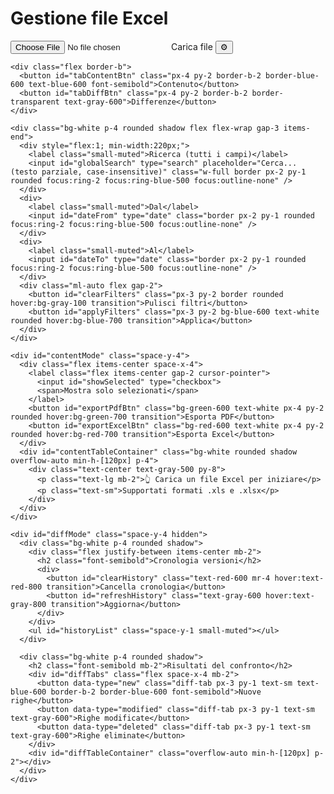 <!DOCTYPE html>
<html lang="it">
<head>
  <meta charset="utf-8" />
  <title>Excel Importer & Differenze</title>
  <meta name="viewport" content="width=device-width,initial-scale=1" />
  <script src="https://cdn.tailwindcss.com"></script>
  <script src="https://cdnjs.cloudflare.com/ajax/libs/xlsx/0.18.5/xlsx.full.min.js"></script>
  <script src="https://cdnjs.cloudflare.com/ajax/libs/html2pdf.js/0.10.1/html2pdf.bundle.min.js"></script>
  <style>
    body { min-height: 100vh; }
    .diff-modified-old { text-decoration: line-through; color:#b91c1c; margin-right:6px; display:inline-block; }
    .diff-modified-new { color:#047857; font-weight:600; display:inline-block; }
    .days-green { color:#047857; font-weight:600; }
    .days-yellow { color:#b45309; font-weight:600; }
    .days-red { color:#b91c1c; font-weight:600; }
    table th.sticky, table td.sticky { position: sticky; left: 0; z-index: 10; background: white; }
    .border { border: 1px solid #e5e7eb; }
    .small-muted { color: #6b7280; font-size: 0.9rem; }
    .modal-backdrop { 
      position: fixed; inset: 0; background: rgba(0,0,0,0.4); 
      display: none; align-items: center; justify-content: center; z-index: 60; 
    }
    .modal { 
      background: white; border-radius: 8px; width: 520px; 
      max-width: calc(100% - 32px); box-shadow: 0 6px 18px rgba(0,0,0,0.2); padding: 18px; 
    }
    .modal h3 { font-weight: 700; margin-bottom: 12px; }
    .modal label { display: block; margin-bottom: 6px; font-size: 0.95rem; }
    .modal .row { display:flex; gap:12px; align-items:center; margin-bottom:10px; }
    .modal .tiny { font-size:0.85rem; color:#6b7280; }
    
    /* Loading spinner */
    .spinner {
      border: 3px solid #f3f4f6;
      border-top: 3px solid #2563eb;
      border-radius: 50%;
      width: 40px;
      height: 40px;
      animation: spin 1s linear infinite;
      margin: 20px auto;
    }
    @keyframes spin {
      0% { transform: rotate(0deg); }
      100% { transform: rotate(360deg); }
    }
  </style>
</head>
<body class="bg-gray-50 text-gray-900">
  <div class="max-w-7xl mx-auto p-6 space-y-6">
    <div class="flex justify-between items-center">
      <h1 class="text-xl font-bold">Gestione file Excel</h1>
      <div class="space-x-2">
        <label class="bg-blue-600 text-white px-4 py-2 rounded cursor-pointer hover:bg-blue-700 transition">
          <input id="fileInput" type="file" accept=".xls,.xlsx" class="hidden" />
          Carica file
        </label>
        <button id="settingsBtn" class="bg-gray-600 text-white px-3 py-2 rounded hover:bg-gray-700 transition">⚙️</button>
      </div>
    </div>

    <div class="flex border-b">
      <button id="tabContentBtn" class="px-4 py-2 border-b-2 border-blue-600 text-blue-600 font-semibold">Contenuto</button>
      <button id="tabDiffBtn" class="px-4 py-2 border-b-2 border-transparent text-gray-600">Differenze</button>
    </div>

    <div class="bg-white p-4 rounded shadow flex flex-wrap gap-3 items-end">
      <div style="flex:1; min-width:220px;">
        <label class="small-muted">Ricerca (tutti i campi)</label>
        <input id="globalSearch" type="search" placeholder="Cerca... (testo parziale, case-insensitive)" class="w-full border px-2 py-1 rounded focus:ring-2 focus:ring-blue-500 focus:outline-none" />
      </div>
      <div>
        <label class="small-muted">Dal</label>
        <input id="dateFrom" type="date" class="border px-2 py-1 rounded focus:ring-2 focus:ring-blue-500 focus:outline-none" />
      </div>
      <div>
        <label class="small-muted">Al</label>
        <input id="dateTo" type="date" class="border px-2 py-1 rounded focus:ring-2 focus:ring-blue-500 focus:outline-none" />
      </div>
      <div class="ml-auto flex gap-2">
        <button id="clearFilters" class="px-3 py-2 border rounded hover:bg-gray-100 transition">Pulisci filtri</button>
        <button id="applyFilters" class="px-3 py-2 bg-blue-600 text-white rounded hover:bg-blue-700 transition">Applica</button>
      </div>
    </div>

    <div id="contentMode" class="space-y-4">
      <div class="flex items-center space-x-4">
        <label class="flex items-center gap-2 cursor-pointer">
          <input id="showSelected" type="checkbox"> 
          <span>Mostra solo selezionati</span>
        </label>
        <button id="exportPdfBtn" class="bg-green-600 text-white px-4 py-2 rounded hover:bg-green-700 transition">Esporta PDF</button>
        <button id="exportExcelBtn" class="bg-red-600 text-white px-4 py-2 rounded hover:bg-red-700 transition">Esporta Excel</button>
      </div>
      <div id="contentTableContainer" class="bg-white rounded shadow overflow-auto min-h-[120px] p-4">
        <div class="text-center text-gray-500 py-8">
          <p class="text-lg mb-2">👆 Carica un file Excel per iniziare</p>
          <p class="text-sm">Supportati formati .xls e .xlsx</p>
        </div>
      </div>
    </div>

    <div id="diffMode" class="space-y-4 hidden">
      <div class="bg-white p-4 rounded shadow">
        <div class="flex justify-between items-center mb-2">
          <h2 class="font-semibold">Cronologia versioni</h2>
          <div>
            <button id="clearHistory" class="text-red-600 mr-4 hover:text-red-800 transition">Cancella cronologia</button>
            <button id="refreshHistory" class="text-gray-600 hover:text-gray-800 transition">Aggiorna</button>
          </div>
        </div>
        <ul id="historyList" class="space-y-1 small-muted"></ul>
      </div>

      <div class="bg-white p-4 rounded shadow">
        <h2 class="font-semibold mb-2">Risultati del confronto</h2>
        <div id="diffTabs" class="flex space-x-4 mb-2">
          <button data-type="new" class="diff-tab px-3 py-1 text-sm text-blue-600 border-b-2 border-blue-600 font-semibold">Nuove righe</button>
          <button data-type="modified" class="diff-tab px-3 py-1 text-sm text-gray-600">Righe modificate</button>
          <button data-type="deleted" class="diff-tab px-3 py-1 text-sm text-gray-600">Righe eliminate</button>
        </div>
        <div id="diffTableContainer" class="overflow-auto min-h-[120px] p-2"></div>
      </div>
    </div>
  </div>

  <div id="modalBackdrop" class="modal-backdrop" aria-hidden="true">
    <div class="modal" role="dialog" aria-modal="true" aria-labelledby="modalTitle">
      <h3 id="modalTitle">Impostazioni soglie giorni</h3>
      <div class="row">
        <div style="flex:1">
          <label for="greenInput">Soglia verde (giorni)</label>
          <input id="greenInput" type="number" min="0" class="w-full border px-2 py-1 rounded focus:ring-2 focus:ring-blue-500 focus:outline-none" />
          <div class="tiny">Valori minori della soglia verde mostreranno lo stato verde.</div>
        </div>
        <div style="flex:1">
          <label for="yellowInput">Soglia gialla (giorni)</label>
          <input id="yellowInput" type="number" min="0" class="w-full border px-2 py-1 rounded focus:ring-2 focus:ring-blue-500 focus:outline-none" />
          <div class="tiny">Valori tra verde e giallo mostreranno giallo; sopra mostreranno rosso.</div>
        </div>
      </div>
      <div class="flex justify-end gap-3 mt-4">
        <button id="modalCancel" class="px-3 py-2 rounded border hover:bg-gray-100 transition">Annulla</button>
        <button id="modalSave" class="px-3 py-2 rounded bg-blue-600 text-white hover:bg-blue-700 transition">Salva</button>
      </div>
    </div>
  </div>

<script>
(function(){
  'use strict';
  
  // Safely handle localStorage with fallback
  const storage = {
    get: function(key, defaultValue) {
      try {
        const value = localStorage.getItem(key);
        return value ? JSON.parse(value) : defaultValue;
      } catch(e) {
        console.warn('localStorage get failed:', e);
        return defaultValue;
      }
    },
    set: function(key, value) {
      try {
        localStorage.setItem(key, JSON.stringify(value));
      } catch(e) {
        console.warn('localStorage set failed:', e);
      }
    },
    remove: function(key) {
      try {
        localStorage.removeItem(key);
      } catch(e) {
        console.warn('localStorage remove failed:', e);
      }
    }
  };

  let versions = storage.get("excel_versions", []);
  let diffs = { new: [], modified: [], deleted: [] };
  let activeDiffTab = "new";
  let currentRows = [];
  let selectedIds = new Set();
  let thresholds = storage.get("giorni_soglie", {green:7, yellow:14});

  let searchQuery = "";
  let dateFilterFrom = null;
  let dateFilterTo = null;

  function saveVersions(){ storage.set("excel_versions", versions); }
  function saveThresholds(){ storage.set("giorni_soglie", thresholds); }
  function generateId(){ return Date.now().toString(36) + "_" + Math.random().toString(36).slice(2,8); }
  function normalizeKeyName(k){ return (k||"").toString().toLowerCase().replace(/[^a-z0-9]/g,""); }
  function isDateKey(k){
    if(!k) return false;
    const nk = normalizeKeyName(k);
    return nk.includes("data") || k === "DATA ST" || k === "Data ST" || nk === "datast";
  }
  function isHiddenKey(k){
    if(!k) return false;
    const nk = normalizeKeyName(k);
    return nk === "doc" || nk === "doc?" || nk === "datafatt" || nk === "fatt";
  }

  function tryParseDate(v){
    if(v === null || v === undefined || v === "") return null;
    if(v instanceof Date && !isNaN(v.getTime())) return v;
    if(typeof v === "number"){
      const epoch = new Date(Date.UTC(1899,11,30));
      return new Date(epoch.getTime() + Math.round(v) * 86400000);
    }
    if(typeof v === "string"){
      const p = Date.parse(v);
      if(!isNaN(p)) return new Date(p);
      const m = v.match(/^(\d{1,2})[\/\-](\d{1,2})[\/\-](\d{2,4})$/);
      if(m){ 
        const day = parseInt(m[1],10), mon = parseInt(m[2],10)-1, yr = parseInt(m[3],10); 
        return new Date(yr<100 ? 2000+yr : yr, mon, day); 
      }
    }
    return null;
  }
  
  function isoDate(d){ 
    if(!d) return ""; 
    const yyyy = d.getFullYear(); 
    const mm = String(d.getMonth()+1).padStart(2,"0"); 
    const dd = String(d.getDate()).padStart(2,"0"); 
    return `${yyyy}-${mm}-${dd}`; 
  }
  
  function displayDate(d){ 
    if(!d) return ""; 
    return d.toLocaleDateString("it-IT",{day:"2-digit",month:"2-digit",year:"numeric"}); 
  }

  function normalizeForCompare(v, key){
    if(v === null || v === undefined) return "";
    if(isDateKey(key)){ const d = tryParseDate(v); return d ? isoDate(d) : String(v).trim(); }
    if(typeof v === "number") return String(v);
    if(typeof v === "string") return v.trim();
    return String(v).trim();
  }
  
  function formatForDisplay(v, key){
    if(v === null || v === undefined) return "";
    if(isDateKey(key)){ const d = tryParseDate(v); return d ? displayDate(d) : String(v); }
    return String(v);
  }

  function escapeHtml(s){ 
    return String(s||"").replace(/[&<>"']/g, m => ({'&':'&amp;','<':'&lt;','>':'&gt;','"':'&quot;',"'":"&#39;"}[m])); 
  }

  function ensureIdsOnVersions(){
    versions.forEach(ver => {
      if(!Array.isArray(ver.rows)) ver.rows = [];
      ver.rows.forEach(r => { if(!r.__id) r.__id = generateId(); });
    });
    saveVersions();
  }

  function detectIdKey(allKeys){
    const candidates = ["odl","id","numero","num","n","codice","code","ref"];
    const keysNorm = allKeys.map(k => ({k, n: normalizeKeyName(k)}));
    for(const c of candidates){
      const found = keysNorm.find(x => x.n === c || x.n.includes(c));
      if(found) return found.k;
    }
    return allKeys[0];
  }

  function rowMatchesSearch(row, q){
    if(!q) return true;
    const lower = q.toLowerCase();
    for(const k in row){
      if(k === "__id") continue;
      const v = row[k];
      if(v === null || v === undefined) continue;
      const s = (typeof v === "object") ? JSON.stringify(v) : String(v);
      if(s.toLowerCase().includes(lower)) return true;
    }
    return false;
  }

  function rowHasDateInRange(row, from, to){
    if(!from && !to) return true;
    for(const k in row){
      if(k === "__id") continue;
      const v = row[k];
      const d = tryParseDate(v);
      if(!d) continue;
      const dd = new Date(d.getFullYear(), d.getMonth(), d.getDate());
      if(from && dd < from) continue;
      if(to && dd > to) continue;
      return true;
    }
    return false;
  }

  function rowMatchesAllFilters(row){
    return rowMatchesSearch(row, searchQuery) && rowHasDateInRange(row, dateFilterFrom, dateFilterTo);
  }

  function findDataStKey(keys){
    return keys.find(k => normalizeKeyName(k).includes("datast")) || null;
  }
  
  function isTotalRow(row){
    return Object.values(row).some(v => typeof v === "string" && v.trim().toLowerCase().startsWith("totale"));
  }
  
  function computeGiorniAttesa(val){
    const d = tryParseDate(val);
    if(!d) return null;
    const today = new Date(); 
    today.setHours(0,0,0,0);
    d.setHours(0,0,0,0);
    return Math.floor((today - d) / 86400000);
  }
  
  function giornoClass(days){
    if(days === null) return "";
    if(days < thresholds.green) return "days-green";
    if(days < thresholds.yellow) return "days-yellow";
    return "days-red";
  }

  function getColorForClient(name){
    name = String(name||"");
    let hash = 0;
    for(let i=0;i<name.length;i++){ 
      hash = name.charCodeAt(i) + ((hash<<5)-hash); 
      hash |= 0; 
    }
    const hue = Math.abs(hash) % 360;
    return `hsl(${hue},70%,85%)`;
  }

  function sortRows(rows, dataStKey){
    return [...rows].sort((a,b) => {
      const ca = (a["Cliente"]||"").toString().localeCompare((b["Cliente"]||"").toString());
      if(ca !== 0) return ca;
      const da = computeGiorniAttesa(a[dataStKey]) || 0;
      const db = computeGiorniAttesa(b[dataStKey]) || 0;
      return db - da;
    });
  }

  function renderTable(rows, keys, dataStKey, showSelect = true){
    let html = "<table class='min-w-full text-sm border-collapse'><thead><tr>";
    if(showSelect) html += `<th class="px-2 py-1 border">Sel</th>`;
    keys.forEach(k => html += `<th class="px-2 py-1 border ${k==="Cliente"?"sticky":""}">${escapeHtml(k)}</th>`);
    html += "</tr></thead><tbody>";
    rows.forEach(r => {
      const color = getColorForClient(r["Cliente"]||"");
      html += `<tr style="background-color:${color};">`;
      if(showSelect) html += `<td class="px-2 py-1 border"><input type="checkbox" class="row-select" data-id="${r.__id}"></td>`;
      keys.forEach(k => {
        if(k === "Giorni di attesa"){
          const d = computeGiorniAttesa(r[dataStKey]);
          html += `<td class="px-2 py-1 border ${giornoClass(d)}">${d!==null?d:""}</td>`;
        } else {
          html += `<td class="px-2 py-1 border">${escapeHtml(formatForDisplay(r[k],k))}</td>`;
        }
      });
      html += "</tr>";
    });
    html += "</tbody></table>";
    return html;
  }

  function renderContent(rows){
    const cont = document.getElementById("contentTableContainer");
    if(!Array.isArray(rows) || !rows.length){
      cont.innerHTML = "<div class='text-center text-gray-500 py-8'><p class='text-lg mb-2'>👆 Carica un file Excel per iniziare</p><p class='text-sm'>Supportati formati .xls e .xlsx</p></div>";
      return;
    }
    
    let dataRows = rows.filter(r => !isTotalRow(r)).filter(r => rowMatchesAllFilters(r));
    
    if(document.getElementById("showSelected")?.checked){
      dataRows = dataRows.filter(r => selectedIds.has(String(r.__id)));
    }
    
    if(!dataRows.length){
      cont.innerHTML = "<div class='p-4 text-gray-600'>Nessun dato trovato con i filtri applicati</div>";
      return;
    }
    
    const origKeys = Object.keys(rows[0]||{});
    const dataStKey = findDataStKey(origKeys);
    let keys = origKeys.filter(k => k !== "__id" && !isHiddenKey(k) && !["Doc?","Data","Data Fatt","Fatt"].includes(k));
    if(keys.includes("Cliente")){ 
      keys.splice(keys.indexOf("Cliente"),1); 
      keys.unshift("Cliente"); 
    }
    if(dataStKey && !keys.includes("Giorni di attesa")) keys.push("Giorni di attesa");
    
    const sorted = sortRows(dataRows, dataStKey);
    cont.innerHTML = renderTable(sorted, keys, dataStKey, true);
    
    cont.querySelectorAll('.row-select').forEach(inp => {
      const id = inp.getAttribute('data-id');
      inp.checked = selectedIds.has(String(id));
    });
  }

  document.getElementById("contentTableContainer").addEventListener("change", function(e){
    const t = e.target;
    if(t && t.matches && t.matches(".row-select")){
      const id = String(t.getAttribute("data-id"));
      if(t.checked) selectedIds.add(id); 
      else selectedIds.delete(id);
      if(document.getElementById("showSelected").checked) renderContent(currentRows);
    }
  });

  function computeDiffs(iOld, iNew){
    const oldRows = versions[iOld]?.rows || [];
    const newRows = versions[iNew]?.rows || [];
    const allKeys = [...new Set(oldRows.concat(newRows).flatMap(r => Object.keys(r) || []))];
    const keyId = detectIdKey(allKeys);

    const oldMap = {}, newMap = {};
    oldRows.forEach(r => { oldMap[String(r[keyId] !== undefined ? r[keyId] : "")] = r; });
    newRows.forEach(r => { newMap[String(r[keyId] !== undefined ? r[keyId] : "")] = r; });

    diffs = { new: [], modified: [], deleted: [] };

    for(const k in newMap) if(!oldMap[k]) diffs.new.push(newMap[k]);
    for(const k in oldMap) if(!newMap[k]) diffs.deleted.push(oldMap[k]);

    for(const k in newMap){
      if(!oldMap[k]) continue;
      const o = oldMap[k], n = newMap[k];
      const fields = [...new Set([...Object.keys(o||{}), ...Object.keys(n||{})])];
      const changedFields = [];
      for(const f of fields){
        if(f === "__id") continue;
        if(isDateKey(f)) continue;
        if(isHiddenKey(f)) continue;
        const ov = normalizeForCompare(o[f], f);
        const nv = normalizeForCompare(n[f], f);
        if(ov !== nv){
          changedFields.push({ 
            campo: f, 
            old_normalized: ov, 
            new_normalized: nv, 
            old_display: formatForDisplay(o[f],f), 
            new_display: formatForDisplay(n[f],f) 
          });
        }
      }
      if(changedFields.length){
        diffs.modified.push({ old: o, new: n, changedFields });
      }
    }
    renderDiffs();
  }

  function renderDiffs(){
    const cont = document.getElementById("diffTableContainer");
    cont.innerHTML = "";
    
    if(activeDiffTab === "modified"){
      const visible = diffs.modified.filter(pair => {
        return rowMatchesAllFilters(pair.old) || rowMatchesAllFilters(pair.new);
      });
      if(!visible.length){ 
        cont.textContent = "Nessun risultato"; 
        return; 
      }
      const sampleNew = visible[0].new || {};
      let keys = Object.keys(sampleNew).filter(k => k !== "__id");
      if(keys.includes("Cliente")){ 
        keys.splice(keys.indexOf("Cliente"),1); 
        keys.unshift("Cliente"); 
      }
      const dataStKey = findDataStKey(keys);
      if(dataStKey && !keys.includes("Giorni di attesa")) keys.push("Giorni di attesa");

      let html = "<table class='min-w-full text-sm'><thead><tr>";
      keys.forEach(k => html += `<th class="px-2 py-1 border ${k==="Cliente"?"sticky":""}">${escapeHtml(k)}</th>`);
      html += "</tr></thead><tbody>";

      visible.forEach(pair => {
        const o = pair.old, n = pair.new;
        const color = getColorForClient(n["Cliente"] || "");
        html += `<tr style="background-color:${color};">`;
        keys.forEach(k => {
          if(k === "Giorni di attesa"){
            const d = computeGiorniAttesa(n[findDataStKey(Object.keys(n)||[])]||"");
            html += `<td class="px-2 py-1 border ${giornoClass(d)}">${d!==null?d:""}</td>`;
            return;
          }
          if(isDateKey(k)){
            html += `<td class="px-2 py-1 border">${escapeHtml(formatForDisplay(n[k],k))}</td>`;
            return;
          }
          const ov_display = formatForDisplay(o[k], k);
          const nv_display = formatForDisplay(n[k], k);
          const ov_norm = normalizeForCompare(o[k], k);
          const nv_norm = normalizeForCompare(n[k], k);
          if(ov_norm !== nv_norm){
            html += `<td class="px-2 py-1 border"><span class="diff-modified-old">${escapeHtml(ov_display)}</span><span class="diff-modified-new">${escapeHtml(nv_display)}</span></td>`;
          } else {
            html += `<td class="px-2 py-1 border">${escapeHtml(nv_display)}</td>`;
          }
        });
        html += `</tr>`;
      });

      html += "</tbody></table>";
      cont.innerHTML = html;
      return;
    }

    let rows = (activeDiffTab === "new") ? diffs.new : diffs.deleted;
    const filteredRows = rows.filter(r => !isTotalRow(r)).filter(r => rowMatchesAllFilters(r));
    if(!filteredRows.length){ 
      cont.textContent = "Nessun risultato"; 
      return; 
    }
    let keys = Object.keys(filteredRows[0]||{}).filter(k => k !== "__id");
    if(keys.includes("Cliente")){ 
      keys.splice(keys.indexOf("Cliente"),1); 
      keys.unshift("Cliente"); 
    }
    const dataStKey = findDataStKey(keys);
    if(dataStKey && !keys.includes("Giorni di attesa")) keys.push("Giorni di attesa");
    const sorted = sortRows(filteredRows, dataStKey);
    cont.innerHTML = renderTable(sorted, keys, dataStKey, false);
  }

  function renderHistory(){
    const list = document.getElementById("historyList");
    list.innerHTML = "";
    if(!versions.length){
      list.innerHTML = "<li class='text-gray-500 text-center py-4'>Nessuna versione salvata</li>";
      return;
    }
    versions.forEach((v,i) => {
      const li = document.createElement("li");
      li.className = "flex justify-between p-2 border rounded small-muted hover:bg-gray-50";
      li.innerHTML = `<span>${escapeHtml(v.name)} — ${escapeHtml(v.date)}</span>
        <div>
          <button onclick="window.appViewVersion(${i})" class="text-blue-600 mr-2 hover:text-blue-800">👁</button>
          <button onclick="window.appCompareWithLatest(${i})" class="text-green-600 mr-2 hover:text-green-800">⇄</button>
          <button onclick="window.appDeleteVersion(${i})" class="text-red-600 hover:text-red-800">🗑</button>
        </div>`;
      list.appendChild(li);
    });
  }

  window.appViewVersion = function(i){
    currentRows = versions[i]?.rows || [];
    renderContent(currentRows);
    showTab("content");
  };
  
  window.appDeleteVersion = function(i){
    if(confirm("Sei sicuro di voler eliminare questa versione?")){
      versions.splice(i,1);
      saveVersions();
      ensureIdsOnVersions();
      renderHistory();
    }
  };
  
  window.appCompareWithLatest = function(i){
    if(versions.length >= 2) computeDiffs(i, versions.length - 1);
    showTab("diff");
  };

  function showTab(tab){
    const contentBtn = document.getElementById("tabContentBtn");
    const diffBtn = document.getElementById("tabDiffBtn");
    const contentMode = document.getElementById("contentMode");
    const diffMode = document.getElementById("diffMode");
    
    if(tab === "content"){
      contentMode.classList.remove("hidden");
      diffMode.classList.add("hidden");
      contentBtn.classList.add("border-blue-600", "text-blue-600", "font-semibold");
      contentBtn.classList.remove("border-transparent", "text-gray-600");
      diffBtn.classList.add("border-transparent", "text-gray-600");
      diffBtn.classList.remove("border-blue-600", "text-blue-600", "font-semibold");
    } else {
      contentMode.classList.add("hidden");
      diffMode.classList.remove("hidden");
      diffBtn.classList.add("border-blue-600", "text-blue-600", "font-semibold");
      diffBtn.classList.remove("border-transparent", "text-gray-600");
      contentBtn.classList.add("border-transparent", "text-gray-600");
      contentBtn.classList.remove("border-blue-600", "text-blue-600", "font-semibold");
    }
  }
  
  document.getElementById("tabContentBtn").onclick = () => showTab("content");
  document.getElementById("tabDiffBtn").onclick = () => { renderHistory(); showTab("diff"); };

  document.querySelectorAll(".diff-tab").forEach(b => b.onclick = function(){
    document.querySelectorAll(".diff-tab").forEach(x => {
      x.classList.remove("text-blue-600","border-b-2","border-blue-600", "font-semibold");
      x.classList.add("text-gray-600");
    });
    this.classList.add("text-blue-600","border-b-2","border-blue-600", "font-semibold");
    this.classList.remove("text-gray-600");
    activeDiffTab = this.dataset.type;
    renderDiffs();
  });

  document.getElementById("refreshHistory").onclick = () => renderHistory();
  document.getElementById("clearHistory").onclick = () => { 
    if(confirm("Sei sicuro di voler cancellare tutta la cronologia?")){
      versions = []; 
      storage.remove("excel_versions"); 
      renderHistory(); 
    }
  };

  const modalBackdrop = document.getElementById("modalBackdrop");
  const settingsBtn = document.getElementById("settingsBtn");
  const modalSave = document.getElementById("modalSave");
  const modalCancel = document.getElementById("modalCancel");
  const greenInput = document.getElementById("greenInput");
  const yellowInput = document.getElementById("yellowInput");

  function openSettingsModal(){
    greenInput.value = Number.isFinite(thresholds.green) ? thresholds.green : "";
    yellowInput.value = Number.isFinite(thresholds.yellow) ? thresholds.yellow : "";
    modalBackdrop.style.display = "flex";
    modalBackdrop.setAttribute("aria-hidden", "false");
    setTimeout(() => greenInput.focus(), 50);
  }
  
  function closeSettingsModal(){
    modalBackdrop.style.display = "none";
    modalBackdrop.setAttribute("aria-hidden", "true");
  }

  settingsBtn.addEventListener("click", openSettingsModal);
  modalCancel.addEventListener("click", closeSettingsModal);
  modalBackdrop.addEventListener("click", function(e){
    if(e.target === modalBackdrop) closeSettingsModal();
  });
  document.addEventListener("keydown", function(e){
    if(e.key === "Escape" && modalBackdrop.style.display === "flex") closeSettingsModal();
  });

  modalSave.addEventListener("click", function(){
    const g = parseInt(greenInput.value, 10);
    const y = parseInt(yellowInput.value, 10);
    if(isNaN(g) || isNaN(y)){
      alert("Inserisci numeri validi per entrambe le soglie.");
      return;
    }
    if(g < 0 || y < 0){
      alert("Le soglie devono essere numeri >= 0.");
      return;
    }
    if(g >= y){
      alert("La soglia verde deve essere minore della soglia gialla.");
      return;
    }
    thresholds.green = g;
    thresholds.yellow = y;
    saveThresholds();
    renderContent(currentRows);
    renderDiffs();
    closeSettingsModal();
  });

  document.getElementById("fileInput").onchange = async function(e){
    const f = e.target.files[0]; 
    if(!f) return;
    
    const cont = document.getElementById("contentTableContainer");
    cont.innerHTML = '<div class="text-center py-8"><div class="spinner"></div><p class="text-gray-600 mt-4">Caricamento in corso...</p></div>';
    
    try {
      const data = new Uint8Array(await f.arrayBuffer());
      const wb = XLSX.read(data, { type: "array", cellDates: true });
      const ws = wb.Sheets[wb.SheetNames[0]];
      const rows = XLSX.utils.sheet_to_json(ws, { defval: "" });
      
      rows.forEach(r => { if(!r.__id) r.__id = generateId(); });
      
      const ver = { 
        name: f.name, 
        date: new Date().toLocaleString("it-IT"), 
        rows 
      };
      versions.push(ver);
      ensureIdsOnVersions();
      saveVersions();
      currentRows = rows;
      renderHistory();
      renderContent(currentRows);
      
      if(versions.length >= 2) computeDiffs(versions.length - 2, versions.length - 1);
      
      showTab("content");
    } catch(error) {
      console.error("Errore nel caricamento del file:", error);
      cont.innerHTML = '<div class="text-center text-red-600 py-8"><p class="text-lg mb-2">❌ Errore nel caricamento</p><p class="text-sm">Verifica che il file sia un Excel valido (.xls o .xlsx)</p></div>';
    }
    
    e.target.value = "";
  };

  document.getElementById("showSelected").onchange = () => renderContent(currentRows);

  document.getElementById("exportPdfBtn").onclick = function(){
    const element = document.getElementById("contentTableContainer");
    if(!element || !element.querySelector('table')) {
      alert("Nessuna tabella da esportare. Carica prima un file Excel.");
      return;
    }
    
    const opt = {
      margin: 6,
      filename: 'tabella_contenuto.pdf',
      image: { type: 'jpeg', quality: 0.98 },
      html2canvas: { scale: 2, useCORS: true },
      jsPDF: { unit: 'mm', format: 'a4', orientation: 'landscape' }
    };
    html2pdf().set(opt).from(element).save();
  };

  document.getElementById("exportExcelBtn").onclick = function(){
    const selected = currentRows.filter(r => selectedIds.has(String(r.__id)));
    if (!selected.length) {
      alert("Nessun record selezionato. Seleziona almeno una riga dalla tabella.");
      return;
    }
    
    const toExport = selected.map(r => {
      const copy = {};
      Object.keys(r).forEach(k => { if(k !== "__id") copy[k] = r[k]; });
      return copy;
    });
    
    const ws = XLSX.utils.json_to_sheet(toExport);
    const wb = XLSX.utils.book_new();
    XLSX.utils.book_append_sheet(wb, ws, "Selezionati");
    XLSX.writeFile(wb, "selected_records.xlsx");
  };

  const inputSearch = document.getElementById("globalSearch");
  const inputFrom = document.getElementById("dateFrom");
  const inputTo = document.getElementById("dateTo");
  const btnApply = document.getElementById("applyFilters");
  const btnClear = document.getElementById("clearFilters");

  function parseDateInputValue(v){
    if(!v) return null;
    const p = tryParseDate(v);
    if(!p) return null;
    return new Date(p.getFullYear(), p.getMonth(), p.getDate());
  }

  function applyFilterState(){
    searchQuery = (inputSearch.value || "").trim();
    dateFilterFrom = parseDateInputValue(inputFrom.value);
    const toRaw = parseDateInputValue(inputTo.value);
    if(toRaw) dateFilterTo = new Date(toRaw.getFullYear(), toRaw.getMonth(), toRaw.getDate(), 23,59,59,999);
    else dateFilterTo = null;
    renderContent(currentRows);
    renderDiffs();
  }

  btnApply.addEventListener("click", applyFilterState);
  inputSearch.addEventListener("input", applyFilterState);
  inputFrom.addEventListener("change", applyFilterState);
  inputTo.addEventListener("change", applyFilterState);
  
  btnClear.addEventListener("click", function(){
    inputSearch.value = "";
    inputFrom.value = "";
    inputTo.value = "";
    searchQuery = "";
    dateFilterFrom = null;
    dateFilterTo = null;
    renderContent(currentRows);
    renderDiffs();
  });

  try{
    thresholds.green = Number.isFinite(Number(thresholds.green)) ? Number(thresholds.green) : 7;
    thresholds.yellow = Number.isFinite(Number(thresholds.yellow)) ? Number(thresholds.yellow) : 14;
    if(!(thresholds.green < thresholds.yellow)){ 
      thresholds.green = 7; 
      thresholds.yellow = 14; 
      saveThresholds(); 
    }
  }catch(e){
    thresholds = { green:7, yellow:14 };
    saveThresholds();
  }

  ensureIdsOnVersions();
  renderHistory();
  renderContent([]);
  
  console.log("✅ Excel Importer caricato correttamente");
})();
</script>
</body>
</html>

